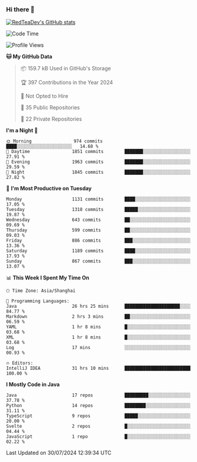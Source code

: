 ### Hi there 👋

<!--
**RedTeaDev/RedTeaDev** is a ✨ _special_ ✨ repository because its `README.md` (this file) appears on your GitHub profile.

Here are some ideas to get you started:

- 🔭 I’m currently working on ...
- 🌱 I’m currently learning ...
- 👯 I’m looking to collaborate on ...
- 🤔 I’m looking for help with ...
- 💬 Ask me about ...
- 📫 How to reach me: ...
- 😄 Pronouns: ...
- ⚡ Fun fact: ...
-->

<!--
[![wakatime](https://wakatime.com/badge/user/6b101ed0-04c0-4490-9283-eb61f2efff96.svg)](https://wakatime.com/@6b101ed0-04c0-4490-9283-eb61f2efff96)
!-->

[![RedTeaDev's GitHub stats](https://github-readme-stats.vercel.app/api?username=RedTeaDev\&include_all_commits=true)](https://github.com/anuraghazra/github-readme-stats)
<!--
[![willianrod's wakatime stats](https://github-readme-stats.vercel.app/api/wakatime?username=RedTeaDev)](https://github.com/anuraghazra/github-readme-stats)
!-->
<!--START_SECTION:waka-->
![Code Time](http://img.shields.io/badge/Code%20Time-2%2C464%20hrs%2047%20mins-blue)

![Profile Views](http://img.shields.io/badge/Profile%20Views-0-blue)

**🐱 My GitHub Data** 

> 📦 159.7 kB Used in GitHub's Storage 
 > 
> 🏆 397 Contributions in the Year 2024
 > 
> 🚫 Not Opted to Hire
 > 
> 📜 35 Public Repositories 
 > 
> 🔑 22 Private Repositories 
 > 
**I'm a Night 🦉** 

```text
🌞 Morning                974 commits         ████░░░░░░░░░░░░░░░░░░░░░   14.68 % 
🌆 Daytime                1851 commits        ███████░░░░░░░░░░░░░░░░░░   27.91 % 
🌃 Evening                1963 commits        ███████░░░░░░░░░░░░░░░░░░   29.59 % 
🌙 Night                  1845 commits        ███████░░░░░░░░░░░░░░░░░░   27.82 % 
```
📅 **I'm Most Productive on Tuesday** 

```text
Monday                   1131 commits        ████░░░░░░░░░░░░░░░░░░░░░   17.05 % 
Tuesday                  1318 commits        █████░░░░░░░░░░░░░░░░░░░░   19.87 % 
Wednesday                643 commits         ██░░░░░░░░░░░░░░░░░░░░░░░   09.69 % 
Thursday                 599 commits         ██░░░░░░░░░░░░░░░░░░░░░░░   09.03 % 
Friday                   886 commits         ███░░░░░░░░░░░░░░░░░░░░░░   13.36 % 
Saturday                 1189 commits        ████░░░░░░░░░░░░░░░░░░░░░   17.93 % 
Sunday                   867 commits         ███░░░░░░░░░░░░░░░░░░░░░░   13.07 % 
```


📊 **This Week I Spent My Time On** 

```text
🕑︎ Time Zone: Asia/Shanghai

💬 Programming Languages: 
Java                     26 hrs 25 mins      █████████████████████░░░░   84.77 % 
Markdown                 2 hrs 3 mins        ██░░░░░░░░░░░░░░░░░░░░░░░   06.59 % 
YAML                     1 hr 8 mins         █░░░░░░░░░░░░░░░░░░░░░░░░   03.68 % 
XML                      1 hr 8 mins         █░░░░░░░░░░░░░░░░░░░░░░░░   03.68 % 
Log                      17 mins             ░░░░░░░░░░░░░░░░░░░░░░░░░   00.93 % 

🔥 Editors: 
IntelliJ IDEA            31 hrs 10 mins      █████████████████████████   100.00 % 
```

**I Mostly Code in Java** 

```text
Java                     17 repos            █████████░░░░░░░░░░░░░░░░   37.78 % 
Python                   14 repos            ████████░░░░░░░░░░░░░░░░░   31.11 % 
TypeScript               9 repos             █████░░░░░░░░░░░░░░░░░░░░   20.00 % 
Svelte                   2 repos             █░░░░░░░░░░░░░░░░░░░░░░░░   04.44 % 
JavaScript               1 repo              █░░░░░░░░░░░░░░░░░░░░░░░░   02.22 % 
```




 Last Updated on 30/07/2024 12:39:34 UTC
<!--END_SECTION:waka-->


